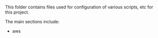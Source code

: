 This folder contains files used for configuration of various scripts, etc for this project.  

The main sections include:
* aws
